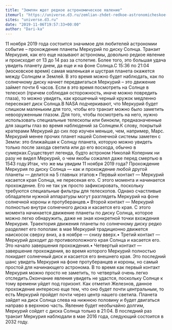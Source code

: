 ```yaml
---
title: "Землян ждет редкое астрономическое явление"
itemurl: "https://universe.d3.ru/zemlian-zhdet-redkoe-astronomicheskoe-iavlenie-1872978/"
sites: "universe.d3.ru"
date: "2019-11-06T19:57:33+00:00"
author: "Dari-ka"
---
```


11 ноября 2019 года состоится значимое для любителей астрономии событие – прохождение планеты Меркурий по диску Солнца. Транзит Меркурия, как его еще называют астрономы, довольно редкое явление и происходит от 13 до 14 раз за столетие. Более того, это большая удача увидеть планету днем, да еще и на фоне Солнца.С 15:36 по 21:04 (московское время) самая маленькая и шустрая планета окажется между Солнцем и Землей. В это время можно будет наблюдать, как по солнечному диску начнет передвигаться Меркурий – это движение займет почти 6 часов. Если в это время посмотреть на Солнце в телескоп (причем соблюдая осторожность, иначе можно повредить глаза), то можно увидеть, как крошечный черный кружок медленно пересекает диск Солнца.В NASA подчеркивают, что Меркурий будет слишком маленьким для того, чтобы его транзит можно было заметить невооруженным глазом. Для того, чтобы посмотреть на него, нужно использовать специальные телескопы или бинокли, предназначенные для защиты глаз во время наблюдений за Солнцем.К слову, покрытый кратерами Меркурий до сих пор изучен меньше, чем, например, Марс. Меркурий менее прочих планет нашей Солнечной системы заметен с Земли: это ближайшая к Солнцу планета, которую можно увидеть только после захода светила или до его восхода, обычно в сумерках.Существует легенда, будто астроном Николай Коперник ни разу не видел Меркурий, о чем якобы сожалел даже перед смертью в 1543 году.Итак, что же мы увидим 11 ноября 2019 года? Прохождение Меркурия по диску Солнца — как и прохождение любой другой планеты — делится на 5 главных этапов:• Первый контакт — Меркурий касается края Солнца, не пересекая его. С этого момента и начинается прохождение. Его не так уж просто зафиксировать, поскольку требуются специальные фильтры для телескопов. Однако счастливые обладатели нужной аппаратуры могут разглядеть Меркурий на фоне солнечной короны и протуберанцев.• Второй контакт — Меркурий полностью внутри солнечного диска и касается его края. С этого момента начинается движение планеты по диску Солнца, которое можно легко обнаружить, даже не зная конкретной точки вхождения Меркурия. Траектория движения планеты по солнечному диску редко разделяет его пополам: в мае Меркурий традиционно движется наискосок сверху вниз, а в ноябре — снизу вверх.• Третий контакт — Меркурий доходит до противоположного края Солнца и касается его. Это начало завершения прохождения.• Четвертый контакт — завершение прохождения, во время которого Меркурий полностью покидает солнечный диск и касается его внешнего края. Это последний шанс увидеть Меркурия на фоне протуберанцев и короны, но самый простой для начинающего астронома. В то время как первый контакт Меркурия можно просто не заметить, то четвертый очень легко отследить.Окончание явления увидеть не удастся, поскольку Солнце к тому времени уйдет под горизонт. Как отметил Железнов, данное прохождение интересно еще тем, что оно будет почти центральным, то есть Меркурий пройдет почти через центр нашего светила. Планета зайдет на диск Солнца слева на нижнюю половину и будет двигаться направо в верхнюю часть. Явление будет необычайно долгим, Меркурий сойдет с диска Солнца только в 21:04. В последний раз транзит Меркурия наблюдали в мае 2016 года, следующий состоится в 2032 году.
